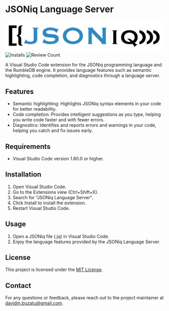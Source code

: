 # JSONiq Language Server

![JSONiq](images/JSONiq.png)
![Installs](https://img.shields.io/visual-studio-marketplace/i/jsoniq-development-team.jsoniq)
![Review Count](https://img.shields.io/visual-studio-marketplace/r/jsoniq-development-team.jsoniq)

A Visual Studio Code extension for the JSONiq programming language and the RumbleDB engine. It provides language features such as semantic highlighting, code completion, and diagnostics through a language server.

## Features

- Semantic highlighting: Highlights JSONiq syntax elements in your code for better readability.
- Code completion: Provides intelligent suggestions as you type, helping you write code faster and with fewer errors.
- Diagnostics: Identifies and reports errors and warnings in your code, helping you catch and fix issues early.

## Requirements

- Visual Studio Code version 1.60.0 or higher.

## Installation

1. Open Visual Studio Code.
2. Go to the Extensions view (Ctrl+Shift+X).
3. Search for "JSONiq Language Server".
4. Click Install to install the extension.
5. Restart Visual Studio Code.

## Usage

1. Open a JSONiq file (.jq) in Visual Studio Code.
2. Enjoy the language features provided by the JSONiq Language Server.

## License

This project is licensed under the [MIT License](LICENSE).

## Contact

For any questions or feedback, please reach out to the project maintainer at [davidm.buzatu@gmail.com](mailto:davidm.buzatu@gmail.com).
